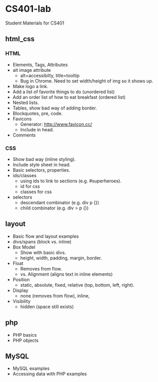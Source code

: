 # CS401-lab
Student Materials for CS401

## html_css
### HTML
* Elements, Tags, Attributes
* alt image attribute
  * alt=accessibilty, title=tooltip
  * Bug in Chrome. Need to set width/height of img so it shows up.
* Make logo a link.
* Add a list of favorite things to do (unordered list)
* Add an order list of how to eat breakfast (ordered list)
* Nested lists.
* Tables, show bad way of adding border.
* Blockquotes, pre, code.
* Favicons
  *	Generator: http://www.favicon.cc/
  * Include in head.
* Comments <!-- -->

### CSS
* Show bad way (inline styling).
* Include style sheet in head.
* Basic selectors, properties.
* ids/classes
  * using ids to link to sections (e.g. #superheroes).
  * id for css
  * classes for css
* selectors
  * descendant combinator (e.g. div p {})
  * child combinator (e.g. div > p {})

## layout
* Basic flow and layout examples
* divs/spans (block vs. inline)
* Box Model
  * Show with basic divs.
  * height, width, padding, margin, border.
* Float
  * Removes from flow.
  * vs. Alignment (aligns text in inline elements)
* Position
  * static, absolute, fixed, relative (top, bottom, left, right).
* Display
  * none (removes from flow), inline,
* Visibility
  * hidden (space still exists)

## php
* PHP basics
* PHP objects

## MySQL
* MySQL examples
* Accessing data with PHP examples
